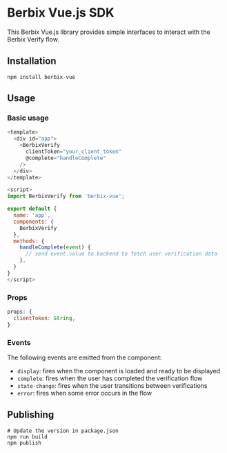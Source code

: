 # Berbix Vue.js SDK

This Berbix Vue.js library provides simple interfaces to interact with the Berbix Verify flow.

## Installation

    npm install berbix-vue

## Usage

### Basic usage

```js
<template>
  <div id="app">
    <BerbixVerify
      clientToken="your_client_token"
      @complete="handleComplete"
    />
  </div>
</template>

<script>
import BerbixVerify from 'berbix-vue';

export default {
  name: 'app',
  components: {
    BerbixVerify
  },
  methods: {
    handleComplete(event) {
      // send event.value to backend to fetch user verification data
    },
  }
}
</script>
```

### Props

```js
props: {
  clientToken: String,
}
```

### Events

The following events are emitted from the component:

- `display`: fires when the component is loaded and ready to be displayed
- `complete`: fires when the user has completed the verification flow
- `state-change`: fires when the user transitions between verifications
- `error`: fires when some error occurs in the flow

## Publishing

    # Update the version in package.json
    npm run build
    npm publish
